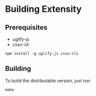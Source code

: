 # Building Extensity

## Prerequisites

- uglify-js
- csso-cli

```
npm install -g uglify-js csso-cli
```

## Building

To build the distributable version, just run:

```
make
```
